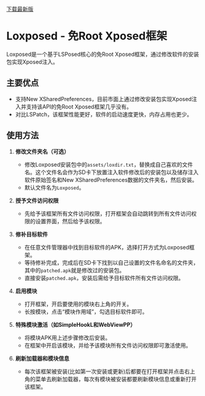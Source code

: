 [下载最新版](http://jkx.dotcog.nhely.hu/d/loxposed.apk)

# Loxposed - 免Root Xposed框架

Loxposed是一个基于LSPosed核心的免Root Xposed框架，通过修改软件的安装包实现Xposed注入。

## 主要优点

- 支持New XSharedPreferences，目前市面上通过修改安装包实现Xposed注入并支持该API的免Root Xposed框架几乎没有。
- 对比LSPatch，该框架性能更好，软件的启动速度更快，内存占用也更少。

## 使用方法

1. **修改文件夹名（可选）**  
   - 修改Loxposed安装包中的`assets/loxdir.txt`，替换成自己喜欢的文件名。这个文件名会作为SD卡下放置注入软件修改后的安装包以及储存注入软件原始签名和New XSharedPreferences数据的文件夹名，然后安装。  
   - 默认文件名为`Loxposed`。

2. **授予文件访问权限**  
   - 先给予该框架所有文件访问权限，打开框架会自动跳转到所有文件访问权限的设置界面，然后给予该权限。

3. **修补目标软件**  
   - 在任意文件管理器中找到目标软件的APK，选择打开方式为Loxposed框架。
   - 等待修补完成，完成后在SD卡下找到以自己设置的文件名命名的文件夹，其中的`patched.apk`就是修改过的安装包。
   - 直接安装`patched.apk`，安装后需给予目标软件所有文件访问权限。

4. **启用模块**  
   - 打开框架，开启要使用的模块右上角的开关。
   - 长按模块，点击“模块作用域”，勾选目标软件即可。

5. **特殊模块激活（如SimpleHookL和WebViewPP）**  
   - 将模块APK用上述步骤修改后安装。
   - 在框架中开启该模块，并给予该模块所有文件访问权限即可激活使用。

6. **刷新加载器和模块信息**
   - 每次该框架被安装(比如第一次安装或更新)后都要在打开框架并点击右上角的菜单去刷新加载器，每次有模块被安装都要刷新模块信息或重新打开该框架。